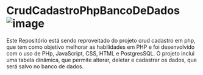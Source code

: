 # CrudCadastroPhpBancoDeDados ![image](https://github.com/CarlaDeOliveira99/CrudCadastroPhpBancoDeDados/assets/107085329/b23a1d22-8a8c-443e-853d-de9036bb3910)

<p>Este Repositório está sendo reproveitado do projeto <a src="https://github.com/CarlaDeOliveira99/CrudCadastroPhp.git">crud cadastro em php</a>, que 
  tem como objetivo melhorar as habilidades em PHP e foi desenvolvido com o uso de PHp, JavaScript, CSS, HTML e PostgresSQL. O projeto inclui uma tabela dinâmica, que permite alterar, deletar e cadastrar os dados, que será salvo no banco de dados.</p>
